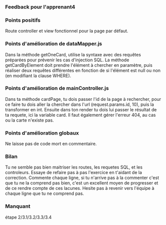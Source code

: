 ### Feedback pour l'apprenant4

### Points positifs
Route controller et view fonctionnel pour la page par défaut.

### Points d'amélioration de dataMapper.js
Dans la méthode getOneCard, utilise  la syntaxe avec des requêtes préparées pour prévenir les cas d'injection SQL.
La méthode getCardByElement doit prendre l'élément à chercher en paramètre, puis réaliser deux requêtes différentes en fonction de si l'élément est null ou non (en modifiant la clause WHERE).

### Points d'amélioration de mainController.js
Dans ta méthode cardPage, tu dois passer l'id de la page à rechercher, pour ce faire tu dois aller la chercher dans l'url (request.params.id, 10), puis la transformer en int. Ensuite dans ton render tu dois lui passer le résultat de ta requete, ici la variable card.
Il faut également gérer l'erreur 404, au cas ou la carte n'existe pas.


### Points d'amélioration globaux
Ne laisse pas de code mort en commentaire.

### Bilan
Tu ne semble pas bien maitriser les routes, les requetes SQL, et les controleurs.
Essaye de refaire pas à pas l'exercice en t'aidant de la correction.
Commente chaque ligne, si tu n'arrive pas à la commenter c'est que tu ne la comprend pas bien, c'est un excellent moyen de progresser et de ce rendre compte de ces lacunes.
Hesite pas à revenir vers l'équipe à chaque ligne que tu ne comprend pas.

### Manquant
étape 2/3.1/3.2/3.3/3.4